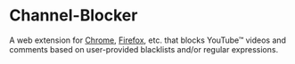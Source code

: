 # Channel-Blocker
A web extension for <a href='https://chromewebstore.google.com/detail/channel-blocker/nfkmalbckemmklibjddenhnofgnfcdfp'>Chrome</a>, <a href='https://addons.mozilla.org/en-US/firefox/addon/youtube-cleaner/'>Firefox</a>, etc. that blocks YouTube™ videos and comments based on user-provided blacklists and/or regular expressions.
